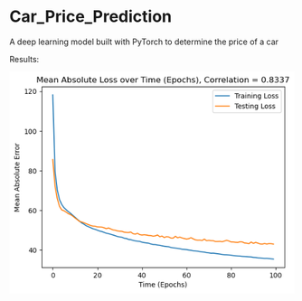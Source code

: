 # Car_Price_Prediction
A deep learning model built with PyTorch to determine the price of a car

Results:

![Results](./graph.png)

